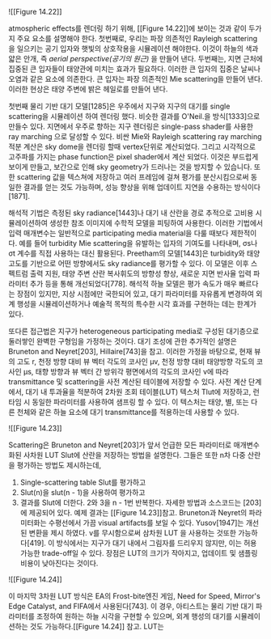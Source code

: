 ![[Figure 14.22]]

atmospheric effects를 렌더링 하기 위해, [[Figure 14.22]]에 보이는 것과 같이 두가지 주요 요소를 설명해야 한다. 첫번째로, 우리는 파장 의존적인 Rayleigh scattering을 일으키는 공기 입자와 햇빛의 상호작용을 시뮬레이션 해야한다. 이것이 하늘의 색과 얇은 안개, 즉 *aerial perspective(공기의 원근)* 을 만들어 낸다. 두번째는, 지면 근처에 집중된 큰 입자들이 태양관에 미치는 효과가 필요하다. 이러한 큰 입자의 집중은 날씨나 오염과 같은 요소에 의존한다. 큰 입자는 파장 의존적인 Mie scattering을 만들어 낸다. 이러한 현상은 태양 주변에 밝은 헤일로를 만들어 낸다.

첫번째 물리 기반 대기 모델\[1285]은 우주에서 지구와 지구의 대기를 single scattering을 시뮬레이션 하여 렌더링 했다. 비슷한 결과를 O'Neil.을 방식\[1333]으로 만들수 있다. 지면에서 우주로 향하는 지구 렌더링은 single-pass shader를 사용한 ray marching 으로 달성할 수 있다. 비싼 Mie와 Rayleigh scattering ray marching 적분 계산은 sky dome을 렌더링 할때 vertex단위로 계산되었다. 그리고 시각적으로 고주파를 가지는 phase function은 pixel shader에서 계산 되었다. 이것은 부드럽게 보이게 만들고, 보간으로 인해 sky geometry가 드러나는 것을 방지할 수 있습니다. 또한 scattering 값을 텍스쳐에 저장하고 여러 프레임에 걸쳐 평가를 분산시킴으로써 동일한 결과를 얻는 것도 가능하며, 성능 향상을 위해 업데이트 지연을 수용하는 방식이다\[1871].

해석적 기법은 측정된 sky radiance\[1443]나 대기 내 산란을 경로 추적으로 고비용 시뮬레이션하여 생성한 참조 이미지에 수학적 모델을 피팅하여 사용한다. 이러한 기법에서 입력 매개변수는 일반적으로 participating media material을 다룰 때보다 제한적이다. 예를 들어 turbidity Mie scattering을 유발하는 입자의 기여도를 나타내며, σs나 σt 계수를 직접 사용하는 대신 활용된다. Preetham의 모델\[1443]은 turbidity와 태양 고도를 기반으로 어떤 방향에서도 sky radiance를 평가할 수 있다. 이 모델은 이후 스펙트럼 출력 지원, 태양 주변 산란 복사휘도의 방향성 향상, 새로운 지면 반사율 입력 파라미터 추가 등을 통해 개선되었다\[778]. 해석적 하늘 모델은 평가 속도가 매우 빠르다는 장점이 있지만, 지상 시점에만 국한되어 있고, 대기 파라미터를 자유롭게 변경하여 외계 행성을 시뮬레이션하거나 예술적 목적의 특수한 시각 효과를 구현하는 데는 한계가 있다.

또다른 접근법은 지구가 heterogeneous participating media로 구성된 대기층으로 둘러쌓인 완벽한 구형임을 가정하는 것이다. 대기 조성에 관한 추가적인 설명은 Bruneton and Neyret\[203], Hillaire\[743]을 참고. 이러한 가정을 바탕으로, 현재 뷰의 고도 r,  천정 방향 대비 뷰 벡터 각도의 코사인 µv, 천정 방향 대비 태양방향 각도의 코사인 µs, 태향 방향과 뷰 벡터 간 방위각 평면에서의 각도의 코사인 v에 따라 transmittance 및 scattering을 사전 계산된 테이블에 저장할 수 있다. 사전 계산 단계에서, 대기 내 투과율을 적분하여 2차원 조회 테이블(LUT) 텍스처 Tlut에 저장하고, 런타임 시 동일한 파라미터를 사용하여 샘프링 할 수 있다. 이 텍스처는 태양, 별, 또는 다른 천체와 같은 하늘 요소에 대기 transmittance를 적용하는데 사용할 수 있다.

![[Figure 14.23]]

Scattering은 Bruneton and Neyret\[203]가 앞서 언급한 모든 파라미터로 매개변수화된 사차원 LUT Slut에 산란을 저장하는 방법을 설명한다. 그들은 또한 n차 다중 산란을 평가하는 방법도 제시하는데, 
1. Single-scattering table Slut를 평가하고
2. Slut(n)을 slut(n - 1)을 사용하여 평가하고
3. 결과를 Slut에 더한다.
2와 3을 n - 1번 반복한다. 자세한 방법과 소스코드는 \[203]에 제공되어 있다. 예제 결과는 [[Figure 14.23]]참고. Bruneton과 Neyret의 파라미터화는 수평선에서 가끔 visual artifacts를 보일 수 있다. Yusov\[1947]는 개선된 변환을 제시 하였다. v를 무시함으로써 삼차원 LUT 을 사용하는 것또한 가능하다\[419]. 이 방식에서는 지구가 대기 내에서 그림자를 드리우지 않지만, 이는 허용 가능한 trade-off일 수 있다. 장점은 LUT의 크기가 작아지고, 업데이트 및 샘플링 비용이 낮아진다는 것이다.

![[Figure 14.24]]

이 마지막 3차원 LUT 방식은 EA의 Frost-bite엔진 게임, Need for Speed, Mirror's Edge Catalyst, and FIFA에서 사용된다\[743]. 이 경우, 아티스트는 물리 기반 대기 파라미터를 조정하여 원하는 하늘 시각을 구현할 수 있으며, 외계 행성의 대기를 시뮬레이션하는 것도 가능하다.[[Figure 14.24]] 참고. LUT는
